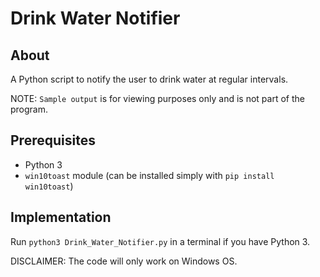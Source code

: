 # Drink Water Notifier

## About

A Python script to notify the user to drink water at regular intervals.

NOTE: `Sample output` is for viewing purposes only and is not part of the program.

## Prerequisites

- Python 3
- `win10toast` module (can be installed simply with `pip install win10toast`)

## Implementation

Run `python3 Drink_Water_Notifier.py` in a terminal if you have Python 3.

DISCLAIMER: The code will only work on Windows OS.
